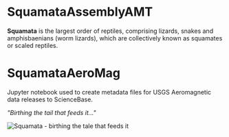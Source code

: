 # SquamataAssemblyAMT
**Squamata** is the largest order of reptiles, comprising lizards, snakes and amphisbaenians (worm lizards), which are collectively known as squamates or scaled reptiles.

# SquamataAeroMag
Jupyter notebook used to create metadata files for USGS Aeromagnetic data releases to ScienceBase.

*"Birthing the tail that feeds it..."* 

![Squamata - birthing the tale that feeds it](https://github.com/pbrown-usgs/SquamataAssemblyAMT/blob/master/SquamataLemniscateOuroboros.png)


